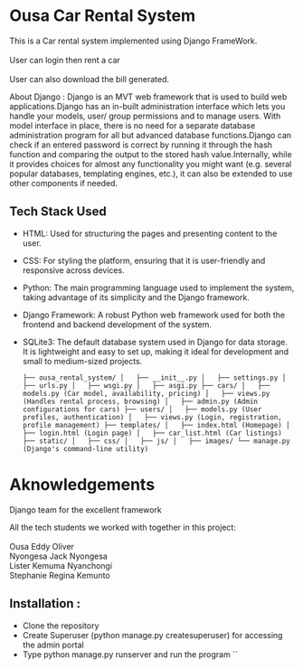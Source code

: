# Ousa Car Rental System
This is a Car rental system implemented using Django FrameWork.<br /> <br />
User can login then rent a car<br /> <br /> 
User can also download the bill generated.

About Django : 
Django is an MVT web framework that is used to build web applications.Django has an in-built administration interface which lets you handle your models, user/ group permissions and to manage users. With model interface in place, there is no need for a separate database administration program for all but advanced database functions.Django can check if an entered password is correct by running it through the hash function and comparing the output to the stored hash value.Internally, while it provides choices for almost any functionality you might want (e.g. several popular databases, templating engines, etc.), it can also be extended to use other components if needed.

## Tech Stack Used
* HTML: Used for structuring the pages and presenting content to the user.
* CSS: For styling the platform, ensuring that it is user-friendly and responsive across devices.
* Python: The main programming language used to implement the system, taking advantage of its simplicity and the Django framework.
* Django Framework: A robust Python web framework used for both the frontend and backend development of the system.
* SQLite3: The default database system used in Django for data storage. It is lightweight and easy to set up, making it ideal for development and small to medium-sized projects.
  
  ``
├── ousa_rental_system/
│   ├── __init__.py
│   ├── settings.py
│   ├── urls.py
│   ├── wsgi.py
│   ├── asgi.py
├── cars/
│   ├── models.py (Car model, availability, pricing)
│   ├── views.py (Handles rental process, browsing)
│   ├── admin.py (Admin configurations for cars)
├── users/
│   ├── models.py (User profiles, authentication)
│   ├── views.py (Login, registration, profile management)
├── templates/
│   ├── index.html (Homepage)
│   ├── login.html (Login page)
│   ├── car_list.html (Car listings)
├── static/
│   ├── css/
│   ├── js/
│   ├── images/
└── manage.py (Django's command-line utility)
``

# Aknowledgements
Django team for the excellent framework

All the tech students we worked with together in this project:<br /> <br />
Ousa Eddy Oliver                   
Nyongesa Jack Nyongesa      
Lister Kemuma Nyanchongi   
Stephanie Regina Kemunto 

## Installation : 

* Clone the repository
* Create Superuser (python manage.py createsuperuser) for accessing the admin portal
* Type python manage.py runserver and run the program
``

